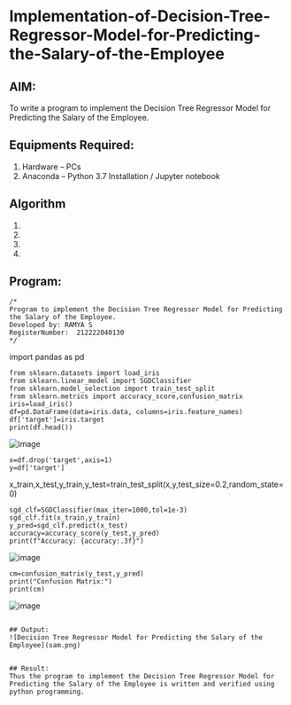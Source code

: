# Implementation-of-Decision-Tree-Regressor-Model-for-Predicting-the-Salary-of-the-Employee

## AIM:
To write a program to implement the Decision Tree Regressor Model for Predicting the Salary of the Employee.

## Equipments Required:
1. Hardware – PCs
2. Anaconda – Python 3.7 Installation / Jupyter notebook

## Algorithm
1. 
2. 
3. 
4. 

## Program:
```
/*
Program to implement the Decision Tree Regressor Model for Predicting the Salary of the Employee.
Developed by: RAMYA S
RegisterNumber:  212222040130
*/
```
import pandas as pd
```
from sklearn.datasets import load_iris
from sklearn.linear_model import SGDClassifier
from sklearn.model_selection import train_test_split
from sklearn.metrics import accuracy_score,confusion_matrix
iris=load_iris()
df=pd.DataFrame(data=iris.data, columns=iris.feature_names)
df['target']=iris.target
print(df.head())
```
![image](https://github.com/user-attachments/assets/b7e453ff-373c-463f-a8e4-9551d1206a7d)

```
x=df.drop('target',axis=1)
y=df['target']
```
x_train,x_test,y_train,y_test=train_test_split(x,y,test_size=0.2,random_state=0)
```
sgd_clf=SGDClassifier(max_iter=1000,tol=1e-3)
sgd_clf.fit(x_train,y_train)
y_pred=sgd_clf.predict(x_test)
accuracy=accuracy_score(y_test,y_pred)
print(f"Accuracy: {accuracy:.3f}")
```
![image](https://github.com/user-attachments/assets/8ae00958-32ac-4790-83c4-6b2bbbf8533a)

```
cm=confusion_matrix(y_test,y_pred)
print("Confusion Matrix:")
print(cm)
```
![image](https://github.com/user-attachments/assets/16075ec2-4943-4774-a787-f9cd9a49fdf1)



```

## Output:
![Decision Tree Regressor Model for Predicting the Salary of the Employee](sam.png)


## Result:
Thus the program to implement the Decision Tree Regressor Model for Predicting the Salary of the Employee is written and verified using python programming.
